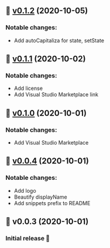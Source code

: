 ## :bookmark: [v0.1.2](https://github.com/JohanZasada/recoiljs-snippets/compare/v0.1.2...v0.1.1) (2020-10-05)

### Notable changes:
* Add autoCapitaliza for state, setState

## :bookmark: [v0.1.1](https://github.com/JohanZasada/recoiljs-snippets/compare/v0.1.1...v0.1.0) (2020-10-02)

### Notable changes:
* Add license
* Add Visual Studio Marketplace link

## :bookmark: [v0.1.0](https://github.com/JohanZasada/recoiljs-snippets/compare/v0.1.0...v0.0.4) (2020-10-01)

### Notable changes:
* Add Visual Studio Marketplace

## :bookmark: [v0.0.4](https://github.com/JohanZasada/recoiljs-snippets/compare/v0.0.3...v0.0.4) (2020-10-01)

### Notable changes:
* Add logo
* Beautify displayName
* Add snippets prefix to README

## :bookmark: v0.0.3 (2020-10-01)

### Initial release :tada:
